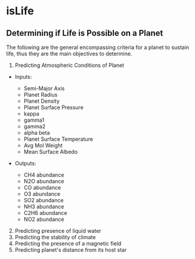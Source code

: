 # isLife
## Determining if Life is Possible on a Planet

The following are the general encompassing criteria for a planet to sustain life,
thus they are the main objectives to determine.

1. Predicting Atmospheric Conditions of Planet
- Inputs: 
    - Semi-Major Axis	
    - Planet Radius	
    - Planet Density	
    - Planet Surface Pressure	
    - kappa	
    - gamma1	
    - gamma2	
    - alpha	beta	
    - Planet Surface Temperature
    - Avg Mol Weight	
    - Mean Surface Albedo

- Outputs:
    - CH4 abundance	
    - N2O abundance	
    - CO abundance	
    - O3 abundance	
    - SO2 abundance	
    - NH3 abundance	
    - C2H6 abundance	
    - NO2 abundance	

2. Predicting presence of liquid water
3. Predicting the stability of climate
4. Predicting the presence of a magnetic field
5. Predicting planet's distance from its host star